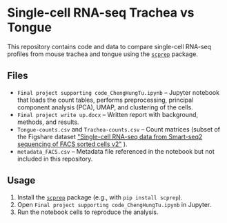 # Single-cell RNA-seq Trachea vs Tongue

This repository contains code and data to compare single-cell RNA-seq profiles from mouse trachea and tongue using the [`scprep`](https://github.com/KrishnaswamyLab/scprep) package.

## Files

- `Final project supporting code_ChengHungTu.ipynb` – Jupyter notebook that loads the count tables, performs preprocessing, principal component analysis (PCA), UMAP, and clustering of the cells.
- `Final project write up.docx` – Written report with background, methods, and results.
- `Tongue-counts.csv` and `Trachea-counts.csv` – Count matrices (subset of the Figshare dataset ["Single-cell RNA-seq data from Smart-seq2 sequencing of FACS sorted cells v2"](https://figshare.com/articles/dataset/Single-cell_RNA-seq_data_from_Smart-seq2_sequencing_of_FACS_sorted_cells_v2_/5829687) ).
- `metadata_FACS.csv` – Metadata file referenced in the notebook but not included in this repository.

## Usage

1. Install the [`scprep`](https://github.com/KrishnaswamyLab/scprep) package (e.g., with `pip install scprep`).
2. Open `Final project supporting code_ChengHungTu.ipynb` in Jupyter.
3. Run the notebook cells to reproduce the analysis.
